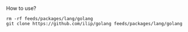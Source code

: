 How to use?

```
rm -rf feeds/packages/lang/golang
git clone https://github.com/ilip/golang feeds/packages/lang/golang
```